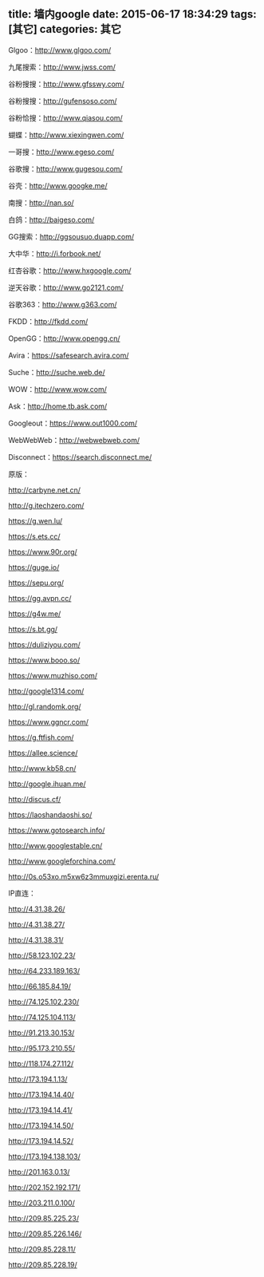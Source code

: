 title: 墙内google
date: 2015-06-17 18:34:29
tags:[其它]
categories: 其它
---
Glgoo：http://www.glgoo.com/

九尾搜索：http://www.jwss.com/

谷粉搜搜：http://www.gfsswy.com/

谷粉搜搜：http://gufensoso.com/

谷粉恰搜：http://www.qiasou.com/

蝴蝶：http://www.xiexingwen.com/

一哥搜：http://www.egeso.com/

谷歌搜：http://www.gugesou.com/

谷壳：http://www.googke.me/

南搜：http://nan.so/

白鸽：http://baigeso.com/

GG搜索：http://ggsousuo.duapp.com/

大中华：http://i.forbook.net/

红杏谷歌：http://www.hxgoogle.com/

逆天谷歌：http://www.go2121.com/

谷歌363：http://www.g363.com/

FKDD：http://fkdd.com/

OpenGG：http://www.opengg.cn/

Avira：https://safesearch.avira.com/

Suche：http://suche.web.de/

WOW：http://www.wow.com/

Ask：http://home.tb.ask.com/

Googleout：https://www.out1000.com/

WebWebWeb：http://webwebweb.com/

Disconnect：https://search.disconnect.me/

原版：

http://carbyne.net.cn/

http://g.itechzero.com/

https://g.wen.lu/

https://s.ets.cc/

https://www.90r.org/

https://guge.io/

https://sepu.org/

https://gg.avpn.cc/

https://g4w.me/

https://s.bt.gg/

https://duliziyou.com/

https://www.booo.so/

https://www.muzhiso.com/

http://google1314.com/

http://gl.randomk.org/

https://www.ggncr.com/

https://g.ftfish.com/

https://allee.science/

http://www.kb58.cn/

http://google.ihuan.me/

http://discus.cf/

https://laoshandaoshi.so/

https://www.gotosearch.info/

http://www.googlestable.cn/

http://www.googleforchina.com/

http://0s.o53xo.m5xw6z3mmuxgizi.erenta.ru/

IP直连：

http://4.31.38.26/

http://4.31.38.27/

http://4.31.38.31/

http://58.123.102.23/

http://64.233.189.163/

http://66.185.84.19/

http://74.125.102.230/

http://74.125.104.113/

http://91.213.30.153/

http://95.173.210.55/

http://118.174.27.112/

http://173.194.1.13/

http://173.194.14.40/

http://173.194.14.41/

http://173.194.14.50/

http://173.194.14.52/

http://173.194.138.103/

http://201.163.0.13/

http://202.152.192.171/

http://203.211.0.100/

http://209.85.225.23/

http://209.85.226.146/

http://209.85.228.11/

http://209.85.228.19/